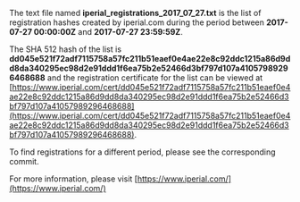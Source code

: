 The text file named **iperial_registrations_2017_07_27.txt** is the list of registration hashes created by iperial.com during the period between **2017-07-27 00:00:00Z** and **2017-07-27 23:59:59Z**.

The SHA 512 hash of the list is **dd045e521f72adf7115758a57fc211b51eaef0e4ae22e8c92ddc1215a86d9dd8da340295ec98d2e91ddd1f6ea75b2e52466d3bf797d107a41057989296468688** and the registration certificate for the list can be viewed at [https://www.iperial.com/cert/dd045e521f72adf7115758a57fc211b51eaef0e4ae22e8c92ddc1215a86d9dd8da340295ec98d2e91ddd1f6ea75b2e52466d3bf797d107a41057989296468688](https://www.iperial.com/cert/dd045e521f72adf7115758a57fc211b51eaef0e4ae22e8c92ddc1215a86d9dd8da340295ec98d2e91ddd1f6ea75b2e52466d3bf797d107a41057989296468688).

To find registrations for a different period, please see the corresponding commit.

For more information, please visit [https://www.iperial.com/](https://www.iperial.com/)
